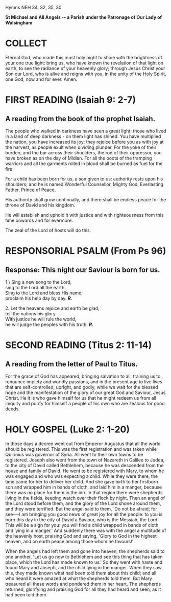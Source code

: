 Hymns NEH 34, 32, 35, 30

**St Michael and All Angels -- a Parish under the Patronage of Our Lady
of Walsingham**

# COLLECT

Eternal God, who made this most holy night to shine with the brightness
of your one true light: bring us, who have known the revelation of that
light on earth, to see the radiance of your heavenly glory; through
Jesus Christ your Son our Lord, who is alive and reigns with you, in
the unity of the Holy Spirit, one God, now and for ever.  Amen.

# FIRST READING (Isaiah 9: 2-7)

## A reading from the book of the prophet Isaiah.

The people who walked in darkness have seen a great light;
those who lived in a land of deep darkness - on them light has shined.
You have multiplied the nation, you have increased its joy; they rejoice
before you as with joy at the harvest, as people exult when dividing
plunder. For the yoke of their burden, and the bar across their
shoulders, the rod of their oppressor, you have broken as on the day of
Midian. For all the boots of the tramping warriors and all the garments
rolled in blood shall be burned as fuel for the fire.

For a child has been born for us, a son given to us; authority rests
upon his shoulders; and he is named Wonderful Counsellor, Mighty God,
Everlasting Father, Prince of Peace.

His authority shall grow continually, and there shall be endless peace
for the throne of David and his kingdom.

He will establish and uphold it with justice and with righteousness from
this time onwards and for evermore.

The zeal of the Lord of hosts will do this.

# RESPONSORIAL PSALM (From Ps 96)

## Response: This night our Saviour is born for us.

1.\ Sing a new song to the Lord,\
sing to the Lord all the earth.\
Sing to the Lord and bless His name;\
proclaim his help day by day. ***R.***

2\. Let the heavens rejoice and earth be glad,\
tell the nations his glory.\
With justice he will rule the world,\
he will judge the peoples with his truth. ***R.***

# SECOND READING (Titus 2: 11-14)

## A reading from the letter of Paul to Titus.

For the grace of God has appeared, bringing salvation to all, training
us to renounce impiety and worldly passions, and in the present age to
live lives that are self-controlled, upright, and godly, while we wait
for the blessed hope and the manifestation of the glory of our great God
and Saviour, Jesus Christ. He it is who gave himself for us that he
might redeem us from all iniquity and purify for himself a people of his
own who are zealous for good deeds.

# HOLY GOSPEL (Luke 2: 1-20)

In those days a decree went out from Emperor Augustus that all the world
should be registered. This was the first registration and was taken
while Quirinius was governor of Syria. All went to their own towns to be
registered. Joseph also went from the town of Nazareth in Galilee to
Judea, to the city of David called Bethlehem, because he was descended
from the house and family of David. He went to be registered with Mary,
to whom he was engaged and who was expecting a child. While they were
there, the time came for her to deliver her child. And she gave birth to
her firstborn son and wrapped him in bands of cloth, and laid him in a
manger, because there was no place for them in the inn. In that region
there were shepherds living in the fields, keeping watch over their
flock by night. Then an angel of the Lord stood before them, and the
glory of the Lord shone around them, and they were terrified. But the
angel said to them, 'Do not be afraid; for see---I am bringing you good
news of great joy for all the people: to you is born this day in the
city of David a Saviour, who is the Messiah, the Lord. This will be a
sign for you: you will find a child wrapped in bands of cloth and lying
in a manger.' And suddenly there was with the angel a multitude of the
heavenly host, praising God and saying, 'Glory to God in the highest
heaven, and on earth peace among those whom he favours!'

When the angels had left them and gone into heaven, the shepherds said
to one another, 'Let us go now to Bethlehem and see this thing that has
taken place, which the Lord has made known to us.' So they went with
haste and found Mary and Joseph, and the child lying in the manger. When
they saw this, they made known what had been told them about this
child; and all who heard it were amazed at what the shepherds told
them. But Mary treasured all these words and pondered them in her
heart. The shepherds returned, glorifying and praising God for all they
had heard and seen, as it had been told them.


